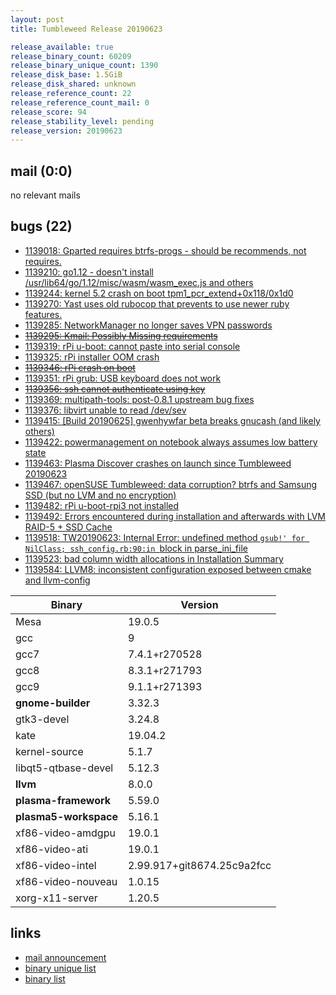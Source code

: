 ```yaml
---
layout: post
title: Tumbleweed Release 20190623

release_available: true
release_binary_count: 60209
release_binary_unique_count: 1390
release_disk_base: 1.5GiB
release_disk_shared: unknown
release_reference_count: 22
release_reference_count_mail: 0
release_score: 94
release_stability_level: pending
release_version: 20190623
---
```


## mail (0:0)

no relevant mails

## bugs (22)

<!--more-->

- [1139018: Gparted requires btrfs-progs - should be recommends, not requires.](https://bugzilla.opensuse.org/show_bug.cgi?id=1139018)
- [1139210: go1.12 - doesn't install /usr/lib64/go/1.12/misc/wasm/wasm_exec.js and others](https://bugzilla.opensuse.org/show_bug.cgi?id=1139210)
- [1139244: kernel 5.2 crash on boot tpm1_pcr_extend+0x118/0x1d0](https://bugzilla.opensuse.org/show_bug.cgi?id=1139244)
- [1139270: Yast uses old rubocop that prevents to use newer ruby features.](https://bugzilla.opensuse.org/show_bug.cgi?id=1139270)
- [1139285: NetworkManager no longer saves VPN passwords](https://bugzilla.opensuse.org/show_bug.cgi?id=1139285)
- ~~[1139295: Kmail: Possibly Missing requirements](https://bugzilla.opensuse.org/show_bug.cgi?id=1139295)~~
- [1139319: rPi u-boot: cannot paste into serial console](https://bugzilla.opensuse.org/show_bug.cgi?id=1139319)
- [1139325: rPi installer OOM crash](https://bugzilla.opensuse.org/show_bug.cgi?id=1139325)
- ~~[1139346: rPi crash on boot](https://bugzilla.opensuse.org/show_bug.cgi?id=1139346)~~
- [1139351: rPi grub: USB keyboard does not work](https://bugzilla.opensuse.org/show_bug.cgi?id=1139351)
- ~~[1139356: ssh cannot authenticate using key](https://bugzilla.opensuse.org/show_bug.cgi?id=1139356)~~
- [1139369: multipath-tools: post-0.8.1 upstream bug fixes](https://bugzilla.opensuse.org/show_bug.cgi?id=1139369)
- [1139376: libvirt unable to read /dev/sev](https://bugzilla.opensuse.org/show_bug.cgi?id=1139376)
- [1139415: \[Build 20190625\] gwenhywfar beta breaks gnucash (and likely others)](https://bugzilla.opensuse.org/show_bug.cgi?id=1139415)
- [1139422: powermanagement on notebook always assumes low battery state](https://bugzilla.opensuse.org/show_bug.cgi?id=1139422)
- [1139463: Plasma Discover crashes on launch since Tumbleweed 20190623](https://bugzilla.opensuse.org/show_bug.cgi?id=1139463)
- [1139467: openSUSE Tumbleweed: data corruption? btrfs and Samsung SSD (but no LVM and no encryption)](https://bugzilla.opensuse.org/show_bug.cgi?id=1139467)
- [1139482: rPi u-boot-rpi3 not installed](https://bugzilla.opensuse.org/show_bug.cgi?id=1139482)
- [1139492: Errors encountered during installation and afterwards with LVM RAID-5 + SSD Cache](https://bugzilla.opensuse.org/show_bug.cgi?id=1139492)
- [1139518: TW20190623: Internal Error: undefined method `gsub!' for NilClass; ssh_config.rb:90:in `block in parse_ini_file](https://bugzilla.opensuse.org/show_bug.cgi?id=1139518)
- [1139523: bad column width allocations in Installation Summary](https://bugzilla.opensuse.org/show_bug.cgi?id=1139523)
- [1139584: LLVM8: inconsistent configuration exposed between cmake and llvm-config](https://bugzilla.opensuse.org/show_bug.cgi?id=1139584)

Binary | Version
--- | ---
Mesa | 19.0.5
gcc | 9
gcc7 | 7.4.1+r270528
gcc8 | 8.3.1+r271793
gcc9 | 9.1.1+r271393
**gnome-builder** | 3.32.3
gtk3-devel | 3.24.8
kate | 19.04.2
kernel-source | 5.1.7
libqt5-qtbase-devel | 5.12.3
**llvm** | 8.0.0
**plasma-framework** | 5.59.0
**plasma5-workspace** | 5.16.1
xf86-video-amdgpu | 19.0.1
xf86-video-ati | 19.0.1
xf86-video-intel | 2.99.917+git8674.25c9a2fcc
xf86-video-nouveau | 1.0.15
xorg-x11-server | 1.20.5

## links

- [mail announcement](https://lists.opensuse.org/opensuse-factory/2019-06/msg00409.html)
- [binary unique list](http://download.opensuse.org/history/20190623/rpm.unique.list)
- [binary list](http://download.opensuse.org/history/20190623/rpm.list)
